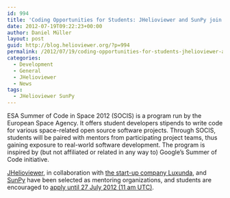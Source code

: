 ```yaml
---
id: 994
title: 'Coding Opportunities for Students: JHelioviewer and SunPy join ESA&#8217;s Summer of Code in Space'
date: 2012-07-19T09:22:23+00:00
author: Daniel Müller
layout: post
guid: http://blog.helioviewer.org/?p=994
permalink: /2012/07/19/coding-opportunities-for-students-jhelioviewer-and-sunpy-join-esas-summer-of-code-in-space/
categories:
  - Development
  - General
  - JHelioviewer
  - News
tags:
  - JHelioviewer SunPy
---
```

ESA Summer of Code in Space 2012 (SOCIS) is a program run by the European Space Agency. It offers student developers stipends to write code for various space-related open source software projects. Through SOCIS, students will be paired with mentors from participating project teams, thus gaining exposure to real-world software development. The program is inspired by (but not affiliated or related in any way to) Google&#8217;s Summer of Code initiative.

[JHelioviewer](http://www.jhelioviewer.org), in collaboration with [the start-up company Luxunda](http://www.luxunda.es/), and [SunPy](http://www.sunpy.org/) have been selected as mentoring organizations, and students are encouraged to [apply until 27 July 2012 (11 am UTC)](http://sophia.estec.esa.int/socis2012/?q=node/11).

